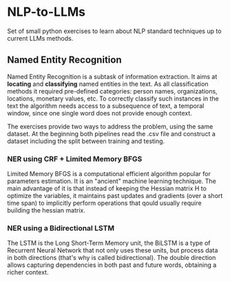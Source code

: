 # NLP-to-LLMs
Set of small python exercises to learn about NLP standard techniques up to current LLMs methods.

## Named Entity Recognition

Named Entity Recognition is a subtask of information extraction. It aims at **locating** and **classifying** named entities in the text. As all classification methods it required pre-defined categories: person names, organizations, locations, monetary values, etc. To correctly classify such instances in the text the algorithm needs access to a subsequence of text, a temporal window, since one single word does not provide enough context.

The exercises provide two ways to address the problem, using the same dataset. At the beginning both pipelines read the .csv file and construct a dataset including the split between training and testing. 

### NER using CRF + Limited Memory BFGS

Limited Memory BFGS is a computational efficient algorithm popular for parameters estimation. It is an "ancient" machine learning technique. The main advantage of it is that instead of keeping the Hessian matrix H to optimize the variables, it maintains past updates and gradients (over a short time span) to implicitly perform operations that qould usually require building the hessian matrix. 

### NER using a Bidirectional LSTM  

The LSTM is the Long Short-Term Memory  unit, the BiLSTM is a type of Recurrent Neural Network that not only uses these units, but process data in both directions (that's why is called bidirectional). The double direction allows capturing dependencies in both past and future words, obtaining a richer context. 


